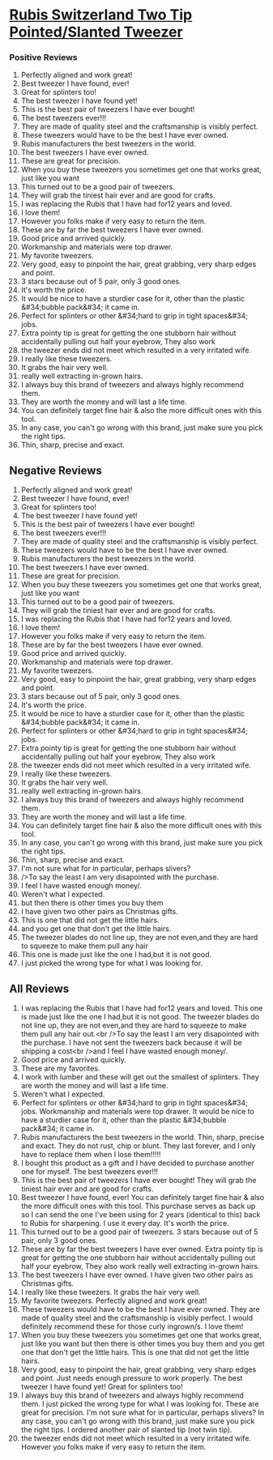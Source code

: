 # [Rubis Switzerland Two Tip Pointed/Slanted Tweezer](https://products.checkmycream.com/products/Rubis-Switzerland-Two-Tip-PointedSlanted-Tweezer.html)

### Positive Reviews

<ol>
      <li>Perfectly aligned and work great!</li>
      <li>Best tweezer I have found, ever!  </li>
      <li>Great for splinters too!</li>
      <li>The best tweezer I have found yet!</li>
      <li>This is the best pair of tweezers I have ever bought!  </li>
      <li>The best tweezers ever!!!</li>
      <li>They are made of quality steel and the craftsmanship is visibly perfect.</li>
      <li>These tweezers would have to be the best I have ever owned.</li>
      <li>Rubis manufacturers the best tweezers in the world.  </li>
      <li>The best tweezers I have ever owned.  </li>
      <li>These are great for precision.</li>
      <li>When you buy these tweezers you sometimes get one that works great, just like you want</li>
      <li>This turned out to be a good pair of tweezers.  </li>
      <li>They will grab the tiniest hair ever and are good for crafts.</li>
      <li>I was replacing the Rubis that I have had for12 years and loved.  </li>
      <li>I love them!</li>
      <li>However you folks make if very easy to return the item.</li>
      <li>These are by far the best tweezers I have ever owned.</li>
      <li>Good price and arrived quickly.</li>
      <li>Workmanship and materials were top drawer.  </li>
      <li>My favorite tweezers.</li>
      <li>Very good, easy to pinpoint the hair, great grabbing, very sharp edges and point.</li>
      <li>3 stars because out of 5 pair, only 3 good ones.</li>
      <li>It&#x27;s worth the price.</li>
      <li>It would be nice to have a sturdier case for it, other than the plastic &amp;#34;bubble pack&amp;#34; it came in.</li>
      <li>Perfect for splinters or other &amp;#34;hard to grip in tight spaces&amp;#34; jobs.  </li>
      <li>Extra pointy tip is great for getting the one stubborn hair without accidentally pulling out half your eyebrow, They also work</li>
      <li>the tweezer ends did not meet which resulted in a very irritated wife.  </li>
      <li>I really like these tweezers.</li>
      <li>It grabs the hair very well.</li>
      <li>really well extracting in-grown hairs.</li>
      <li>I always buy this brand of tweezers and always highly recommend them.</li>
      <li>They are worth the money and will last a life time.</li>
      <li>You can definitely target fine hair &amp; also the more difficult ones with this tool.  </li>
      <li>In any case, you can&#x27;t go wrong with this brand, just make sure you pick the right tips.</li>
      <li>Thin, sharp, precise and exact.  </li>
</ol>


<h2>Negative Reviews</h2>
<ol>
<li> Perfectly aligned and work great!</li>
<li> Best tweezer I have found, ever!  </li>
<li> Great for splinters too!</li>
<li> The best tweezer I have found yet!</li>
<li> This is the best pair of tweezers I have ever bought!  </li>
<li> The best tweezers ever!!!</li>
<li> They are made of quality steel and the craftsmanship is visibly perfect.</li>
<li> These tweezers would have to be the best I have ever owned.</li>
<li> Rubis manufacturers the best tweezers in the world.  </li>
<li> The best tweezers I have ever owned.  </li>
<li> These are great for precision.</li>
<li> When you buy these tweezers you sometimes get one that works great, just like you want</li>
<li> This turned out to be a good pair of tweezers.  </li>
<li> They will grab the tiniest hair ever and are good for crafts.</li>
<li> I was replacing the Rubis that I have had for12 years and loved.  </li>
<li> I love them!</li>
<li> However you folks make if very easy to return the item.</li>
<li> These are by far the best tweezers I have ever owned.</li>
<li> Good price and arrived quickly.</li>
<li> Workmanship and materials were top drawer.  </li>
<li> My favorite tweezers.</li>
<li> Very good, easy to pinpoint the hair, great grabbing, very sharp edges and point.</li>
<li> 3 stars because out of 5 pair, only 3 good ones.</li>
<li> It&#x27;s worth the price.</li>
<li> It would be nice to have a sturdier case for it, other than the plastic &amp;#34;bubble pack&amp;#34; it came in.</li>
<li> Perfect for splinters or other &amp;#34;hard to grip in tight spaces&amp;#34; jobs.  </li>
<li> Extra pointy tip is great for getting the one stubborn hair without accidentally pulling out half your eyebrow, They also work</li>
<li> the tweezer ends did not meet which resulted in a very irritated wife.  </li>
<li> I really like these tweezers.</li>
<li> It grabs the hair very well.</li>
<li> really well extracting in-grown hairs.</li>
<li> I always buy this brand of tweezers and always highly recommend them.</li>
<li> They are worth the money and will last a life time.</li>
<li> You can definitely target fine hair &amp; also the more difficult ones with this tool.  </li>
<li> In any case, you can&#x27;t go wrong with this brand, just make sure you pick the right tips.</li>
<li> Thin, sharp, precise and exact.  </li>
<li> I&#x27;m not sure what for in particular, perhaps slivers?</li>
<li> /&gt;To say the least I am very disapointed with the purchase.  </li>
<li> I feel I have wasted enough money/.</li>
<li> Weren&#x27;t what I expected.</li>
<li> but then there is other times you buy them</li>
<li> I have given two other pairs as Christmas gifts.</li>
<li> This is one that did not get the little hairs.</li>
<li> and you get one that don&#x27;t get the little hairs.</li>
<li> The tweezer blades do not line up, they are not even,and they are hard to squeeze to make them pull any hair</li>
<li> This one is made just like the one I had,but it is not good.  </li>
<li> I just picked the wrong type for what I was looking for.</li>
</ol>

<h2>All Reviews</h2>

<ol>
    <li> I was replacing the Rubis that I have had for12 years and loved.  This one is made just like the one I had,but it is not good.  The tweezer blades do not line up, they are not even,and they are hard to squeeze to make them pull any hair out.&lt;br /&gt;To say the least I am very disapointed with the purchase.  I have not sent the tweezers back because it will be shipping a cost&lt;br /&gt;and I feel I have wasted enough money/.</li>
    <li> Good price and arrived quickly.</li>
    <li> These are my favorites.</li>
    <li> I work with lumber and these will get out the smallest of splinters. They are worth the money and will last a life time.</li>
    <li> Weren&#x27;t what I expected.</li>
    <li> Perfect for splinters or other &amp;#34;hard to grip in tight spaces&amp;#34; jobs.  Workmanship and materials were top drawer.  It would be nice to have a sturdier case for it, other than the plastic &amp;#34;bubble pack&amp;#34; it came in.</li>
    <li> Rubis manufacturers the best tweezers in the world.  Thin, sharp, precise and exact.  They do not rust, chip or blunt.  They last forever, and I only have to replace them when I lose them!!!!!</li>
    <li> I bought this product as a gift and I have decided to purchase another one for myself.  The best tweezers ever!!!</li>
    <li> This is the best pair of tweezers I have ever bought!  They will grab the tiniest hair ever and are good for crafts.</li>
    <li> Best tweezer I have found, ever!  You can definitely target fine hair &amp; also the more difficult ones with this tool.  This purchase serves as back up so I can send the one I&#x27;ve been using for 2 years (identical to this) back to Rubis for sharpening.  I use it every day.  It&#x27;s worth the price.</li>
    <li> This turned out to be a good pair of tweezers.  3 stars because out of 5 pair, only 3 good ones.</li>
    <li> These are by far the best tweezers I have ever owned. Extra pointy tip is great for getting the one stubborn hair without accidentally pulling out half your eyebrow, They also work really well extracting in-grown hairs.</li>
    <li> The best tweezers I have ever owned.  I have given two other pairs as Christmas gifts.</li>
    <li> I really like these tweezers. It grabs the hair very well.</li>
    <li> My favorite tweezers. Perfectly aligned and work great!</li>
    <li> These tweezers would have to be the best I have ever owned. They are made of quality steel and the craftsmanship is visibly perfect. I would definitely recommend these for those curly ingrown/s. I love them!</li>
    <li> When you buy these tweezers you sometimes get one that works great, just like you want but then there is other times you buy them and you get one that don&#x27;t get the little hairs. This is one that did not get the little hairs.</li>
    <li> Very good, easy to pinpoint the hair, great grabbing, very sharp edges and point. Just needs enough pressure to work properly. The best tweezer I have found yet! Great for splinters too!</li>
    <li> I always buy this brand of tweezers and always highly recommend them. I just picked the wrong type for what I was looking for. These are great for precision. I&#x27;m not sure what for in particular, perhaps slivers? In any case, you can&#x27;t go wrong with this brand, just make sure you pick the right tips. I ordered another pair of slanted tip (not twin tip).</li>
    <li> the tweezer ends did not meet which resulted in a very irritated wife.  However you folks make if very easy to return the item.</li>
</ol>




